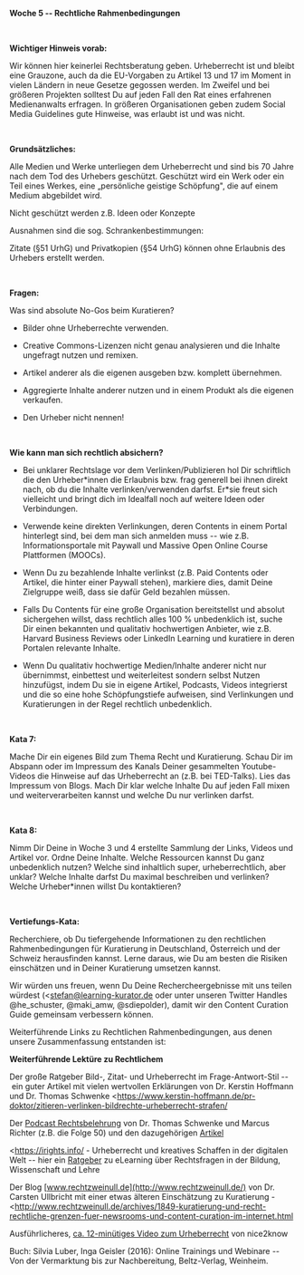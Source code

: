 **Woche 5 -- Rechtliche Rahmenbedingungen**

  

 **Wichtiger Hinweis vorab:**

 Wir können hier keinerlei Rechtsberatung geben. Urheberrecht ist und
 bleibt eine Grauzone, auch da die EU-Vorgaben zu Artikel 13 und 17 im
 Moment in vielen Ländern in neue Gesetze gegossen werden. Im Zweifel
 und bei größeren Projekten solltest Du auf jeden Fall den Rat eines
 erfahrenen Medienanwalts erfragen. In größeren Organisationen geben
 zudem Social Media Guidelines gute Hinweise, was erlaubt ist und was
 nicht.

  

 **Grundsätzliches:**

 Alle Medien und Werke unterliegen dem Urheberrecht und sind bis 70
 Jahre nach dem Tod des Urhebers geschützt. Geschützt wird ein Werk
 oder ein Teil eines Werkes, eine „persönliche geistige Schöpfung", die
 auf einem Medium abgebildet wird.

 Nicht geschützt werden z.B. Ideen oder Konzepte

 Ausnahmen sind die sog. Schrankenbestimmungen:

 Zitate (§51 UrhG) und Privatkopien (§54 UrhG) können ohne Erlaubnis
 des Urhebers erstellt werden.

  

 **Fragen:**

 Was sind absolute No-Gos beim Kuratieren?

-   Bilder ohne Urheberrechte verwenden.

-   Creative Commons-Lizenzen nicht genau analysieren und die Inhalte
     ungefragt nutzen und remixen.

-   Artikel anderer als die eigenen ausgeben bzw. komplett übernehmen.

-   Aggregierte Inhalte anderer nutzen und in einem Produkt als die
     eigenen verkaufen.

-   Den Urheber nicht nennen!

  

 **Wie kann man sich rechtlich absichern?**

-   Bei unklarer Rechtslage vor dem Verlinken/Publizieren hol Dir
     schriftlich die den Urheber\*innen die Erlaubnis bzw. frag
     generell bei ihnen direkt nach, ob du die Inhalte
     verlinken/verwenden darfst. Er\*sie freut sich vielleicht und
     bringt dich im Idealfall noch auf weitere Ideen oder Verbindungen.

-   Verwende keine direkten Verlinkungen, deren Contents in einem Portal
     hinterlegt sind, bei dem man sich anmelden muss -- wie z.B.
     Informationsportale mit Paywall und Massive Open Online Course
     Plattformen (MOOCs).

-   Wenn Du zu bezahlende Inhalte verlinkst (z.B. Paid Contents oder
     Artikel, die hinter einer Paywall stehen), markiere dies, damit
     Deine Zielgruppe weiß, dass sie dafür Geld bezahlen müssen.

-   Falls Du Contents für eine große Organisation bereitstellst und
     absolut sichergehen willst, dass rechtlich alles 100 %
     unbedenklich ist, suche Dir einen bekannten und qualitativ
     hochwertigen Anbieter, wie z.B. Harvard Business Reviews oder
     LinkedIn Learning und kuratiere in deren Portalen relevante
     Inhalte.

-   Wenn Du qualitativ hochwertige Medien/Inhalte anderer nicht nur
     übernimmst, einbettest und weiterleitest sondern selbst Nutzen
     hinzufügst, indem Du sie in eigene Artikel, Podcasts, Videos
     integrierst und die so eine hohe Schöpfungstiefe aufweisen, sind
     Verlinkungen und Kuratierungen in der Regel rechtlich
     unbedenklich.

  

 **Kata 7:**

 Mache Dir ein eigenes Bild zum Thema Recht und Kuratierung. Schau Dir
 im Abspann oder im Impressum des Kanals Deiner gesammelten
 Youtube-Videos die Hinweise auf das Urheberrecht an (z.B. bei
 TED-Talks). Lies das Impressum von Blogs. Mach Dir klar welche Inhalte
 Du auf jeden Fall mixen und weiterverarbeiten kannst und welche Du nur
 verlinken darfst.

  

 **Kata 8:**

 Nimm Dir Deine in Woche 3 und 4 erstellte Sammlung der Links, Videos
 und Artikel vor. Ordne Deine Inhalte. Welche Ressourcen kannst Du ganz
 unbedenklich nutzen? Welche sind inhaltlich super, urheberrechtlich,
 aber unklar? Welche Inhalte darfst Du maximal beschreiben und
 verlinken? Welche Urheber\*innen willst Du kontaktieren?

  

 **Vertiefungs-Kata:**

 Recherchiere, ob Du tiefergehende Informationen zu den rechtlichen
 Rahmenbedingungen für Kuratierung in Deutschland, Österreich und der
 Schweiz herausfinden kannst. Lerne daraus, wie Du am besten die
 Risiken einschätzen und in Deiner Kuratierung umsetzen kannst.

Wir würden uns freuen, wenn Du Deine Rechercheergebnisse mit uns teilen
würdest (<stefan@learning-kurator.de oder unter unseren Twitter Handles
\@he_schuster, \@maki_amw, \@sdiepolder), damit wir den Content Curation
Guide gemeinsam verbessern können.

Weiterführende Links zu Rechtlichen Rahmenbedingungen, aus denen unsere
Zusammenfassung entstanden ist:

**Weiterführende Lektüre zu Rechtlichem**

Der große Ratgeber Bild-, Zitat- und Urheberrecht im Frage-Antwort-Stil
-- ein guter Artikel mit vielen wertvollen Erklärungen von Dr. Kerstin
Hoffmann und Dr. Thomas Schwenke
<https://www.kerstin-hoffmann.de/pr-doktor/zitieren-verlinken-bildrechte-urheberrecht-strafen/

Der [Podcast Rechtsbelehrung](https://rechtsbelehrung.com/) von Dr.
Thomas Schwenke und Marcus Richter (z.B. die Folge 50) und den
dazugehörigen
[Artikel](https://drschwenke.de/haftung-fuer-links-embedding-und-sharing-urheberrecht-und-datenschutz/)

<https://irights.info/ - Urheberrecht und kreatives Schaffen in der
digitalen Welt -- hier ein
[Ratgeber](https://irights.info/artikel/leitfaden-urheberrecht-e-learning-lehre-urhwissg/28839)
zu eLearning über Rechtsfragen in der Bildung, Wissenschaft und Lehre

Der Blog [www.rechtzweinull.de](http://www.rechtzweinull.de/) von Dr.
Carsten Ullbricht mit einer etwas älteren Einschätzung zu Kuratierung -
<http://www.rechtzweinull.de/archives/1849-kuratierung-und-recht-rechtliche-grenzen-fuer-newsrooms-und-content-curation-im-internet.html

Ausführlicheres, [ca. 12-minütiges Video zum
Urheberrecht](https://youtu.be/F2iBIT4xid8) von nice2know

Buch: Silvia Luber, Inga Geisler (2016): Online Trainings und Webinare
-- Von der Vermarktung bis zur Nachbereitung, Beltz-Verlag, Weinheim.
